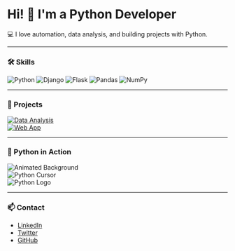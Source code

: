 # Hi! 👋 I'm a Python Developer

💻 I love automation, data analysis, and building projects with Python.  

---

### 🛠 Skills
![Python](https://img.shields.io/badge/Python-🐍-3776AB?style=for-the-badge) 
![Django](https://img.shields.io/badge/Django-092E20?style=for-the-badge) 
![Flask](https://img.shields.io/badge/Flask-000000?style=for-the-badge) 
![Pandas](https://img.shields.io/badge/Pandas-150458?style=for-the-badge) 
![NumPy](https://img.shields.io/badge/NumPy-013243?style=for-the-badge)  

---

### 🚀 Projects
[![Data Analysis](https://img.shields.io/badge/Data-Analysis-blue?style=for-the-badge)](https://github.com/username/project1)  
[![Web App](https://img.shields.io/badge/Web-App-green?style=for-the-badge)](https://github.com/username/project2)  

---

### 🎨 Python in Action
![Animated Background](https://media.giphy.com/media/13HgwGsXF0aiGY/giphy.gif)  
![Python Cursor](https://media.giphy.com/media/xUPGcguWZHRC2HyBRS/giphy.gif)  
![Python Logo](https://upload.wikimedia.org/wikipedia/commons/c/c3/Python-logo-notext.svg)

---

### 📫 Contact
- [LinkedIn](https://www.linkedin.com/in/%D0%B2%D0%B0%D0%B4%D0%B8%D0%BC-%D0%B1%D0%BE%D1%80%D0%B8%D1%81%D0%BE%D0%B2-b24586145/)  
- [Twitter](https://x.com/borisowadim)  
- [GitHub](https://github.com/polzowatell)
